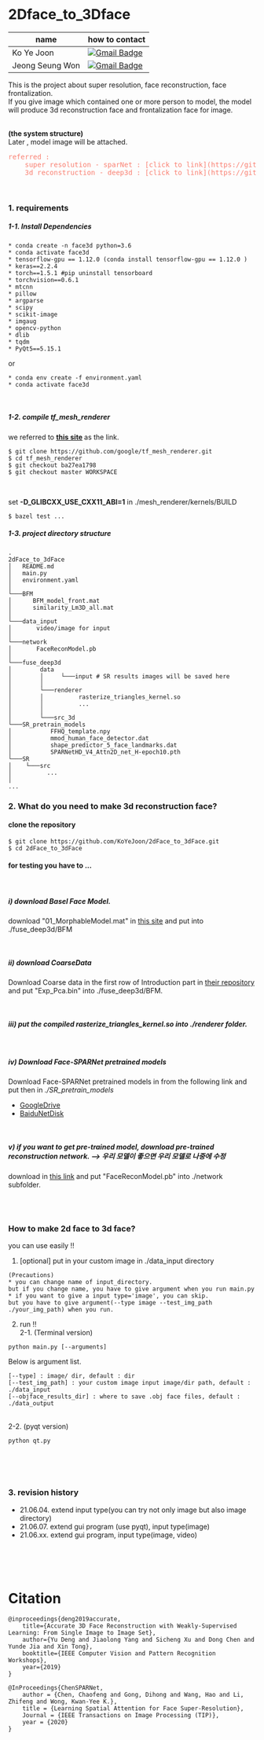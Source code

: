 # 2Dface_to_3Dface

| name | how to contact |
| --- | --- |
| Ko Ye Joon | [![Gmail Badge](https://img.shields.io/badge/Gmail-d14836?style=flat-square&logo=Gmail&logoColor=white&link=mailto:yejoon.ko@gmail.com)](mailto:yejoon.ko@gmail.com) |
| Jeong Seung Won |  [![Gmail Badge](https://img.shields.io/badge/Gmail-d14836?style=flat-square&logo=Gmail&logoColor=white&link=mailto:jeongsw34@gmail.com)](mailto:jeongsw34@gmail.com) | 


This is the project about super resolution, face reconstruction, face frontalization.  
If you give image which contained one or more person to model, the model will produce 3d reconstruction face and frontalization face for image.

<br>
<b>(the system structure)</b>
<br>
Later , model image will be attached.

<br>

<pre style="color:#fa8072">
referred : 
    super resolution - sparNet : [click to link](https://github.com/chaofengc/Face-SPARNet)
    3d reconstruction - deep3d : [click to link](https://github.com/microsoft/Deep3DFaceReconstruction, "deep3d link")
</pre>

<br>

### 1. requirements

##### 1-1. Install Dependencies

```
* conda create -n face3d python=3.6
* conda activate face3d
* tensorflow-gpu == 1.12.0 (conda install tensorflow-gpu == 1.12.0 )
* keras==2.2.4
* torch==1.5.1 #pip uninstall tensorboard
* torchvision==0.6.1
* mtcnn
* pillow
* argparse
* scipy
* scikit-image
* imgaug
* opencv-python
* dlib
* tqdm
* PyQt5==5.15.1
```

or
```
* conda env create -f environment.yaml
* conda activate face3d
```

<br>

##### 1-2. compile tf_mesh_renderer

we referred to <b>[this site](https://github.com/microsoft/Deep3DFaceReconstruction, "deep3d link") </b>as the link.

```
$ git clone https://github.com/google/tf_mesh_renderer.git
$ cd tf_mesh_renderer
$ git checkout ba27ea1798
$ git checkout master WORKSPACE
```  
  
<br />

set <b>-D_GLIBCXX_USE_CXX11_ABI=1</b> in ./mesh_renderer/kernels/BUILD  
  
```
$ bazel test ...
```
  
  

##### 1-3. project directory structure
```
.
2dFace_to_3dFace
│   README.md
│   main.py    
│   environment.yaml
│
└───BFM
│      BFM_model_front.mat
│      similarity_Lm3D_all.mat
│   
└───data_input
│       video/image for input
│
└───network
│       FaceReconModel.pb
│   
└───fuse_deep3d
│        data
│        │     └───input # SR results images will be saved here
│        │   
│        └───renderer
│        │          rasterize_triangles_kernel.so
│        │          ...
│        │ 
│        └───src_3d
└───SR_pretrain_models
│           FFHQ_template.npy
│           mmod_human_face_detector.dat
│           shape_predictor_5_face_landmarks.dat
│           SPARNetHD_V4_Attn2D_net_H-epoch10.pth       
└───SR
│    └───src
│          ...
│
...
```


### 2. What do you need to make 3d reconstruction face? 

#### clone the repository
```
$ git clone https://github.com/KoYeJoon/2dFace_to_3dFace.git
$ cd 2dFace_to_3dFace
```

#### for testing you have to ...
  
<br>

##### i) download Basel Face Model.
download "01_MorphableModel.mat" in [this site](https://faces.dmi.unibas.ch/bfm/main.php?nav=1-2&id=downloads, "BFM Model Site") and put into ./fuse_deep3d/BFM

<br>

##### ii) download CoarseData 
Download Coarse data in the first row of Introduction part in [their repository](https://github.com/Juyong/3DFace) and put "Exp_Pca.bin" into ./fuse_deep3d/BFM. 

<br>

##### iii) put the compiled rasterize_triangles_kernel.so into ./renderer folder.

<br>

##### iv) Download Face-SPARNet pretrained models
Download Face-SPARNet pretrained models in from the following link and put then in *./SR_pretrain_models*

* [GoogleDrive](https://drive.google.com/drive/folders/1PZ_TP77_rs0z56WZausgK0m2oTxZsgB2)
* [BaiduNetDisk](https://pan.baidu.com/share/init?surl=zYimaAnIgMIKBf9KANpxog)

<br>

##### v) if you want to get pre-trained model, download pre-trained reconstruction network. --> 우리 모델이 좋으면 우리 모델로 나중에 수정 
download in [this link](https://drive.google.com/file/d/176LCdUDxAj7T2awQ5knPMPawq5Q2RUWM/view, "pretrained model") and put "FaceReconModel.pb" into ./network subfolder. 


<br>
<br>


### How to make 2d face to 3d face?
you can use easily !!

1. [optional] put in your custom image in ./data_input directory 
```
(Precautions)
* you can change name of input_directory. 
but if you change name, you have to give argument when you run main.py
* if you want to give a input type='image', you can skip. 
but you have to give argument(--type image --test_img_path ./your_img_path) when you run.
```   



2. run !!  
   2-1. (Terminal version)
```
python main.py [--arguments]
```

Below is argument list.
```
[--type] : image/ dir, default : dir
[--test_img_path] : your custom image input image/dir path, default : ./data_input
[--objface_results_dir] : where to save .obj face files, default : ./data_output
```  
  
<br>  
    2-2. (pyqt version)  

```
python qt.py
```


<br>
<br>
<br>


### 3. revision history

* 21.06.04. extend input type(you can try not only image but also image directory)
* 21.06.07. extend gui program (use pyqt), input type(image)
* 21.06.xx. extend gui program, input type(image, video)



<br>
<br>
<br>

# Citation
```
@inproceedings{deng2019accurate,
    title={Accurate 3D Face Reconstruction with Weakly-Supervised Learning: From Single Image to Image Set},
    author={Yu Deng and Jiaolong Yang and Sicheng Xu and Dong Chen and Yunde Jia and Xin Tong},
    booktitle={IEEE Computer Vision and Pattern Recognition Workshops},
    year={2019}
}

@InProceedings{ChenSPARNet,
    author = {Chen, Chaofeng and Gong, Dihong and Wang, Hao and Li, Zhifeng and Wong, Kwan-Yee K.},
    title = {Learning Spatial Attention for Face Super-Resolution},
    Journal = {IEEE Transactions on Image Processing (TIP)},
    year = {2020}
}
```
